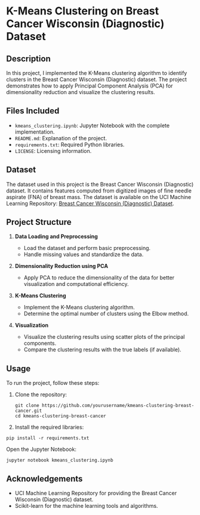 # K-Means Clustering on Breast Cancer Wisconsin (Diagnostic) Dataset

## Description
In this project, I implemented the K-Means clustering algorithm to identify clusters in the Breast Cancer Wisconsin (Diagnostic) dataset. The project demonstrates how to apply Principal Component Analysis (PCA) for dimensionality reduction and visualize the clustering results.

## Files Included
- `kmeans_clustering.ipynb`: Jupyter Notebook with the complete implementation.
- `README.md`: Explanation of the project.
- `requirements.txt`: Required Python libraries.
- `LICENSE`: Licensing information.

## Dataset
The dataset used in this project is the Breast Cancer Wisconsin (Diagnostic) dataset. It contains features computed from digitized images of fine needle aspirate (FNA) of breast mass. The dataset is available on the UCI Machine Learning Repository: [Breast Cancer Wisconsin (Diagnostic) Dataset](https://archive.ics.uci.edu/ml/datasets/breast+cancer+wisconsin+(diagnostic)).

## Project Structure
1. **Data Loading and Preprocessing**
   - Load the dataset and perform basic preprocessing.
   - Handle missing values and standardize the data.

2. **Dimensionality Reduction using PCA**
   - Apply PCA to reduce the dimensionality of the data for better visualization and computational efficiency.

3. **K-Means Clustering**
   - Implement the K-Means clustering algorithm.
   - Determine the optimal number of clusters using the Elbow method.

4. **Visualization**
   - Visualize the clustering results using scatter plots of the principal components.
   - Compare the clustering results with the true labels (if available).

## Usage
To run the project, follow these steps:

1. Clone the repository:
   ```
   git clone https://github.com/yourusername/kmeans-clustering-breast-cancer.git
   cd kmeans-clustering-breast-cancer
   ```
2. Install the required libraries:
```
pip install -r requirements.txt
```
Open the Jupyter Notebook:
```
jupyter notebook kmeans_clustering.ipynb
```
## Acknowledgements
- UCI Machine Learning Repository for providing the Breast Cancer Wisconsin (Diagnostic) dataset.
- Scikit-learn for the machine learning tools and algorithms.
